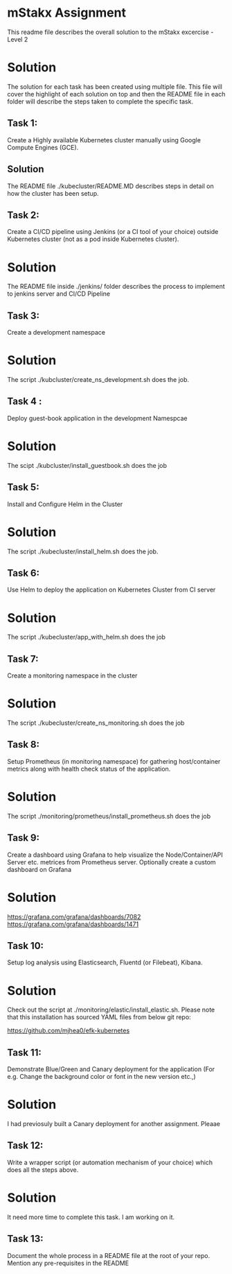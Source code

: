 # mStakx Assignment

This readme file describes the overall solution to the mStakx excercise - Level 2

Solution
=======
The solution for each task has been created using multiple file. This file will cover the highlight of each solution on top and then the README file in each folder will describe the steps taken to complete the specific task.

## Task 1: 
Create a Highly available Kubernetes cluster manually using Google Compute Engines (GCE).

Solution
--------
The README file ./kubecluster/README.MD describes steps in detail on how the cluster has been setup.

## Task 2: 
Create a CI/CD pipeline using Jenkins (or a CI tool of your choice) outside Kubernetes cluster (not as a pod inside Kubernetes cluster).

Solution
=======
The README file inside ./jenkins/ folder describes the process to implement to jenkins server and CI/CD Pipeline


## Task 3: 
Create a development namespace

Solution
=======
The script ./kubcluster/create_ns_development.sh does the job.


## Task 4 : 
Deploy guest-book application in the development Namespcae

Solution
=======
The scipt ./kubcluster/install_guestbook.sh does the job

## Task 5: 
Install and Configure Helm in the Cluster

Solution
=======
The script ./kubecluster/install_helm.sh does the job.


## Task 6: 
Use Helm to deploy the application on Kubernetes Cluster from CI server

Solution
=======
The script ./kubecluster/app_with_helm.sh does the job

## Task 7: 
Create a monitoring namespace in the cluster

Solution
=======
The script ./kubecluster/create_ns_monitoring.sh does the job


## Task 8: 
Setup Prometheus (in monitoring namespace) for gathering host/container metrics along with health check status of the application.

Solution
=======
The script ./monitoring/prometheus/install_prometheus.sh does the job


## Task 9: 
Create a dashboard using Grafana to help visualize the Node/Container/API Server etc. metrices from Prometheus server. Optionally create a custom dashboard on Grafana

Solution
=======
https://grafana.com/grafana/dashboards/7082
https://grafana.com/grafana/dashboards/1471


## Task 10: 
Setup log analysis using Elasticsearch, Fluentd (or Filebeat), Kibana.

Solution
=======
Check out the script at ./monitoring/elastic/install_elastic.sh. Please note that this installation has sourced YAML files from below git repo:

https://github.com/mjhea0/efk-kubernetes



## Task 11: 
Demonstrate Blue/Green and Canary deployment for the application (For e.g. Change the background color or font in the new version etc.,)


Solution
======= 
I had previosuly built a Canary deployment for another assignment. Pleaae



## Task 12: 
Write a wrapper script (or automation mechanism of your choice) which does all the steps above.

Solution
=======
It need more time to complete this task. I am working on it.



## Task 13: 
Document the whole process in a README file at the root of your repo. Mention any pre-requisites in the README





